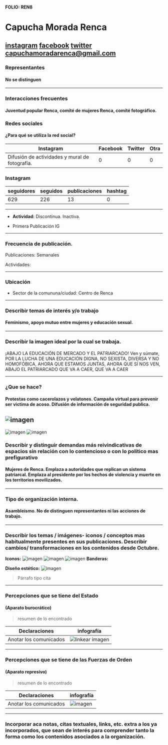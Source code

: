 #### FOLIO: REN8
# Capucha Morada Renca

[instagram](https://www.instagram.com/p/B9IQwQZp5bX/)
[facebook]()
[twitter]()
<capuchamoradarenca@gmail.com>
---

### Representantes
#### No se distinguen

---
### Interacciones frecuentes
#### Juventud popular Renca, comité de mujeres Renca, comité fotográfico.

### Redes sociales
#### ¿Para qué se utiliza la red social?
| Instagram | Facebook | Twitter | Otra 
|---|---|---|---|
|Difusión de actividades y mural de fotografía.|0|0| 0|

### **Instagram**
| seguidores | seguidos | publicaciones | hashtag 
|---|---|---|---|
|629	|226	|13| 0

---

* **Actividad:**   Discontinua. Inactiva.

* Primera Publicación IG

---
### Frecuencia de publicación.

Publicaciones: Semanales

Actividades:

---
### Ubicación
* Sector de la comununa/ciudad: Centro de Renca

---
### Describir temas de interés y/o trabajo
#### Feminismo, apoyo mutuo entre mujeres y educación sexual.
---
### Describir la imagen ideal por la cual se trabaja.
#### 

 ¡ABAJO LA EDUCACIÓN DE MERCADO Y EL PATRIARCADO! Ven y súmate, POR LA LUCHA DE UNA EDUCACIÓN DIGNA, NO SEXISTA, DIVERSA Y NO HOMOFÓBICA, AHORA QUE ESTAMOS JUNTAS, AHORA QUE SÍ NOS VEN, ABAJO EL PATRIARCADO QUE VA A CAER, QUE VA A CAER

---
### ¿Que se hace?
#### Protestas como cacerolazos y velatones. Campaña virtual para prevenir ser victima de acoso. Difusión de información de seguridad publica.
![imagen](apoyomutuo.jpg)
---
![imagen](velaton.jpg)
![imagen](interv.jpg)

### Describir y distinguir demandas más reivindicativas de espacios sin relación con lo contencioso o con lo político mas prefigurativo
#### Mujeres de Renca. Emplaza a autoridades que replican un sistema patriarcal. Emplaza al presidente por los hechos de violencia y muerte en los territorios movilizados.

---
### Tipo de organización interna.
#### Asambleísmo. No de distinguen representantes ni las acciones de trabajo.

---
### Describir los temas / imágenes- iconos / conceptos mas habitualmente presentes en sus publicaciones. Describir cambios/ transformaciones en los contenidos desde Octubre.

**Iconos:** ![imagen](anime.jpg)
![imagen](ambar.jpg)
![imagen](alertamo.jpg)
**Banderas:**

**Diseño estético:**
![imagen](protesta.jpg)


> Párrafo tipo cita 

---
### Percepciones que se tiene del Estado
#### (Aparato burocrático)
> resumen de lo encontrado

| Declaraciones | infografía | 
|---|---|
|Anotar los comunicados | ![linkear imagen]() |

---
### Percepciones que se tiene de las Fuerzas de Orden
#### (Aparato represivo)
> resumen de lo encontrado

| Declaraciones | infografía | 
|---|---|
|Anotar los comunicados | ![imagen]() |


---
### Incorporar aca notas, citas textuales, links, etc. extra a los ya incorporados, que sean de interés para comprender tanto la forma como los contenidos asociados a la organización.
